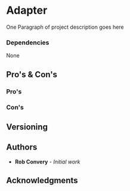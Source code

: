 # Adapter

One Paragraph of project description goes here

### Dependencies
None 

## Pro's & Con's
### Pro's

### Con's


## Versioning

## Authors

* **Rob Convery** - *Initial work*

## Acknowledgments

